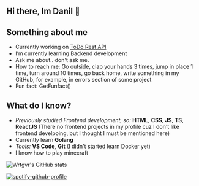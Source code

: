 ## Hi there, Im Danil 👋

## Something about me
- Currently working on [ToDo Rest API](https://github.com/Wrtgvr2/todoapi)
- I’m currently learning Backend development
- Ask me about.. don't ask me.
- How to reach me: Go outside, clap your hands 3 times, jump in place 1 time, turn around 10 times, go back home, write something in my GitHub, for example, in errors section of some project
- Fun fact: GetFunfact()

## What do I know?
- *Previously studied Frontend development, so:* **HTML**, **CSS**, **JS**, **TS**, **ReactJS**
  (There no frontend projects in my profile cuz I don't like frontend develpoing, but I thought I must be mentioned here)
- Currently learn **Golang**
- *Tools:* **VS Code**, **Git** (I didn't started learn Docker yet)
- I know how to play minecraft

![Wrtgvr's GitHub stats](https://github-readme-stats.vercel.app/api?username=wrtgvr2&show_icons=true&theme=dark)

[![spotify-github-profile](https://spotify-github-profile.kittinanx.com/api/view?uid=31jffwoqdfc7ajgacsecwexhua4m&cover_image=true&theme=novatorem&show_offline=true&background_color=121212&interchange=false&bar_color=53b14f&bar_color_cover=false)](https://github.com/kittinan/spotify-github-profile)
